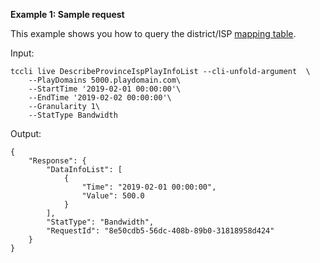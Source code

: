 **Example 1: Sample request**

This example shows you how to query the district/ISP [mapping table](https://intl.cloud.tencent.com/document/api/267/34019?from_cn_redirect=1).

Input: 

```
tccli live DescribeProvinceIspPlayInfoList --cli-unfold-argument  \
    --PlayDomains 5000.playdomain.com\
    --StartTime '2019-02-01 00:00:00'\
    --EndTime '2019-02-02 00:00:00'\
    --Granularity 1\
    --StatType Bandwidth
```

Output: 
```
{
    "Response": {
        "DataInfoList": [
            {
                "Time": "2019-02-01 00:00:00",
                "Value": 500.0
            }
        ],
        "StatType": "Bandwidth",
        "RequestId": "8e50cdb5-56dc-408b-89b0-31818958d424"
    }
}
```

